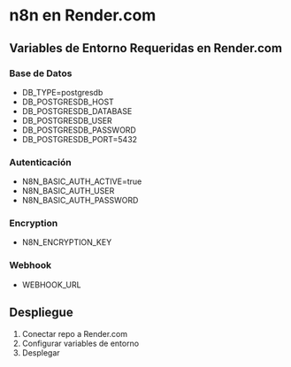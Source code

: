 # n8n en Render.com

## Variables de Entorno Requeridas en Render.com

### Base de Datos
- DB_TYPE=postgresdb
- DB_POSTGRESDB_HOST
- DB_POSTGRESDB_DATABASE
- DB_POSTGRESDB_USER
- DB_POSTGRESDB_PASSWORD
- DB_POSTGRESDB_PORT=5432

### Autenticación
- N8N_BASIC_AUTH_ACTIVE=true
- N8N_BASIC_AUTH_USER
- N8N_BASIC_AUTH_PASSWORD

### Encryption
- N8N_ENCRYPTION_KEY

### Webhook
- WEBHOOK_URL

## Despliegue
1. Conectar repo a Render.com
2. Configurar variables de entorno
3. Desplegar